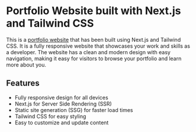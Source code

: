 # Portfolio Website built with Next.js and Tailwind CSS
This is a [portfolio website](https://varshininathala.github.io/) that has been built using Next.js and Tailwind CSS. It is a fully responsive website that showcases your work and skills as a developer. The website has a clean and modern design with easy navigation, making it easy for visitors to browse your portfolio and learn more about you.

## Features
- Fully responsive design for all devices
- Next.js for Server Side Rendering (SSR)
- Static site generation (SSG) for faster load times
- Tailwind CSS for easy styling
- Easy to customize and update content
